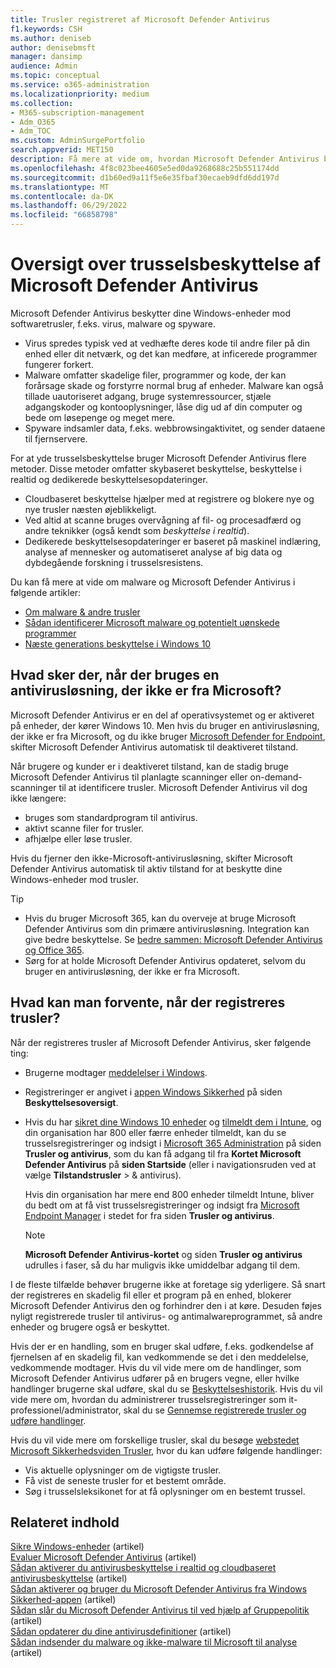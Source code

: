 ```yaml
---
title: Trusler registreret af Microsoft Defender Antivirus
f1.keywords: CSH
ms.author: deniseb
author: denisebmsft
manager: dansimp
audience: Admin
ms.topic: conceptual
ms.service: o365-administration
ms.localizationpriority: medium
ms.collection:
- M365-subscription-management
- Adm_O365
- Adm_TOC
ms.custom: AdminSurgePortfolio
search.appverid: MET150
description: Få mere at vide om, hvordan Microsoft Defender Antivirus beskytter dine Windows-enheder mod softwaretrusler, f.eks. virus, malware og spyware.
ms.openlocfilehash: 4f8c023bee4605e5ed0da9268688c25b551174dd
ms.sourcegitcommit: d1b60ed9a11f5e6e35fbaf30ecaeb9dfd6dd197d
ms.translationtype: MT
ms.contentlocale: da-DK
ms.lasthandoff: 06/29/2022
ms.locfileid: "66858798"
---
```

# <a name="overview-of-threat-protection-by-microsoft-defender-antivirus"></a>Oversigt over trusselsbeskyttelse af Microsoft Defender Antivirus

Microsoft Defender Antivirus beskytter dine Windows-enheder mod softwaretrusler, f.eks. virus, malware og spyware.

- Virus spredes typisk ved at vedhæfte deres kode til andre filer på din enhed eller dit netværk, og det kan medføre, at inficerede programmer fungerer forkert.
- Malware omfatter skadelige filer, programmer og kode, der kan forårsage skade og forstyrre normal brug af enheder. Malware kan også tillade uautoriseret adgang, bruge systemressourcer, stjæle adgangskoder og kontooplysninger, låse dig ud af din computer og bede om løsepenge og meget mere.
- Spyware indsamler data, f.eks. webbrowsingaktivitet, og sender dataene til fjernservere.
 
For at yde trusselsbeskyttelse bruger Microsoft Defender Antivirus flere metoder. Disse metoder omfatter skybaseret beskyttelse, beskyttelse i realtid og dedikerede beskyttelsesopdateringer.

- Cloudbaseret beskyttelse hjælper med at registrere og blokere nye og nye trusler næsten øjeblikkeligt.
- Ved altid at scanne bruges overvågning af fil- og procesadfærd og andre teknikker (også kendt som *beskyttelse i realtid*).
- Dedikerede beskyttelsesopdateringer er baseret på maskinel indlæring, analyse af mennesker og automatiseret analyse af big data og dybdegående forskning i trusselsresistens. 

Du kan få mere at vide om malware og Microsoft Defender Antivirus i følgende artikler: 

- [Om malware & andre trusler](/windows/security/threat-protection/intelligence/understanding-malware)
- [Sådan identificerer Microsoft malware og potentielt uønskede programmer](/windows/security/threat-protection/intelligence/criteria)
- [Næste generations beskyttelse i Windows 10](/windows/security/threat-protection/microsoft-defender-antivirus/microsoft-defender-antivirus-in-windows-10)

## <a name="what-happens-when-a-non-microsoft-antivirus-solution-is-used"></a>Hvad sker der, når der bruges en antivirusløsning, der ikke er fra Microsoft? 

Microsoft Defender Antivirus er en del af operativsystemet og er aktiveret på enheder, der kører Windows 10. Men hvis du bruger en antivirusløsning, der ikke er fra Microsoft, og du ikke bruger [Microsoft Defender for Endpoint](/windows/security/threat-protection/microsoft-defender-atp/microsoft-defender-advanced-threat-protection), skifter Microsoft Defender Antivirus automatisk til deaktiveret tilstand.  

Når brugere og kunder er i deaktiveret tilstand, kan de stadig bruge Microsoft Defender Antivirus til planlagte scanninger eller on-demand-scanninger til at identificere trusler. Microsoft Defender Antivirus vil dog ikke længere:

- bruges som standardprogram til antivirus.
- aktivt scanne filer for trusler.
- afhjælpe eller løse trusler.

Hvis du fjerner den ikke-Microsoft-antivirusløsning, skifter Microsoft Defender Antivirus automatisk til aktiv tilstand for at beskytte dine Windows-enheder mod trusler.

> [!TIP]
> - Hvis du bruger Microsoft 365, kan du overveje at bruge Microsoft Defender Antivirus som din primære antivirusløsning. Integration kan give bedre beskyttelse. Se [bedre sammen: Microsoft Defender Antivirus og Office 365](/windows/security/threat-protection/microsoft-defender-antivirus/office-365-microsoft-defender-antivirus).
> - Sørg for at holde Microsoft Defender Antivirus opdateret, selvom du bruger en antivirusløsning, der ikke er fra Microsoft.

## <a name="what-to-expect-when-threats-are-detected"></a>Hvad kan man forvente, når der registreres trusler?

Når der registreres trusler af Microsoft Defender Antivirus, sker følgende ting:

- Brugerne modtager [meddelelser i Windows](https://support.microsoft.com/windows/8942c744-6198-fe56-4639-34320cf9444e). 
- Registreringer er angivet i [appen Windows Sikkerhed](/windows/security/threat-protection/windows-defender-security-center/windows-defender-security-center) på siden **Beskyttelsesoversigt**.  
- Hvis du har [sikret dine Windows 10 enheder](../admin/setup/secure-win-10-pcs.md) og [tilmeldt dem i Intune](/mem/intune/enrollment/windows-enrollment-methods), og din organisation har 800 eller færre enheder tilmeldt, kan du se trusselsregistreringer og indsigt i <a href="https://go.microsoft.com/fwlink/p/?linkid=2024339" target="_blank">Microsoft 365 Administration</a> på siden **Trusler og antivirus**, som du kan få adgang til fra **Kortet Microsoft Defender Antivirus** på **siden Startside** (eller i navigationsruden ved at vælge **Tilstandstrusler** >  & antivirus).

    Hvis din organisation har mere end 800 enheder tilmeldt Intune, bliver du bedt om at få vist trusselsregistreringer og indsigt fra [Microsoft Endpoint Manager](/mem/endpoint-manager-overview) i stedet for fra siden **Trusler og antivirus**.
 
    > [!NOTE]
    > **Microsoft Defender Antivirus-kortet** og siden **Trusler og antivirus** udrulles i faser, så du har muligvis ikke umiddelbar adgang til dem.

I de fleste tilfælde behøver brugerne ikke at foretage sig yderligere. Så snart der registreres en skadelig fil eller et program på en enhed, blokerer Microsoft Defender Antivirus den og forhindrer den i at køre. Desuden føjes nyligt registrerede trusler til antivirus- og antimalwareprogrammet, så andre enheder og brugere også er beskyttet.  

Hvis der er en handling, som en bruger skal udføre, f.eks. godkendelse af fjernelsen af en skadelig fil, kan vedkommende se det i den meddelelse, vedkommende modtager. Hvis du vil vide mere om de handlinger, som Microsoft Defender Antivirus udfører på en brugers vegne, eller hvilke handlinger brugerne skal udføre, skal du se [Beskyttelseshistorik](https://support.microsoft.com/office/f1e5fd95-09b4-46d1-b8c7-1059a1e09708). Hvis du vil vide mere om, hvordan du administrerer trusselsregistreringer som it-professionel/administrator, skal du se [Gennemse registrerede trusler og udføre handlinger](m365bp-review-threats-take-action.md).

Hvis du vil vide mere om forskellige trusler, skal du besøge <a href="https://www.microsoft.com/wdsi/threats" target="_blank">webstedet Microsoft Sikkerhedsviden Trusler</a>, hvor du kan udføre følgende handlinger: 

- Vis aktuelle oplysninger om de vigtigste trusler.
- Få vist de seneste trusler for et bestemt område.
- Søg i trusselsleksikonet for at få oplysninger om en bestemt trussel.

## <a name="related-content"></a>Relateret indhold

[Sikre Windows-enheder](/misc/m365bp-secure-windows-devices) (artikel)\
[Evaluer Microsoft Defender Antivirus](/windows/security/threat-protection/microsoft-defender-antivirus/evaluate-microsoft-defender-antivirus) (artikel)\
[Sådan aktiverer du antivirusbeskyttelse i realtid og cloudbaseret antivirusbeskyttelse](/mem/intune/user-help/turn-on-defender-windows#turn-on-real-time-and-cloud-delivered-protection) (artikel)\
[Sådan aktiverer og bruger du Microsoft Defender Antivirus fra Windows Sikkerhed-appen](/windows/security/threat-protection/microsoft-defender-antivirus/microsoft-defender-security-center-antivirus) (artikel)\
[Sådan slår du Microsoft Defender Antivirus til ved hjælp af Gruppepolitik](/mem/intune/user-help/turn-on-defender-windows#turn-on-windows-defender) (artikel)\
[Sådan opdaterer du dine antivirusdefinitioner](/mem/intune/user-help/turn-on-defender-windows#update-your-antivirus-definitions) (artikel)\
[Sådan indsender du malware og ikke-malware til Microsoft til analyse](/microsoft-365/security/office-365-security/submitting-malware-and-non-malware-to-microsoft-for-analysis) (artikel)